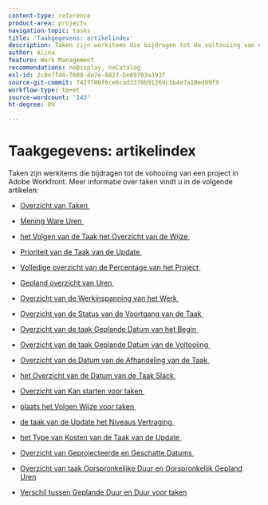 ```yaml
---
content-type: reference
product-area: projects
navigation-topic: tasks
title: 'Taakgegevens: artikelindex'
description: Taken zijn werkitems die bijdragen tot de voltooiing van een project in Adobe Workfront. In de volgende artikelen vindt u meer informatie over taken.
author: Alina
feature: Work Management
recommendations: noDisplay, noCatalog
exl-id: 2c0e7f40-f680-4e7e-8827-be69703a393f
source-git-commit: 7427706f6ce6cad3370b91269c1b4e7a10ed09f9
workflow-type: tm+mt
source-wordcount: '143'
ht-degree: 0%

---
```


# Taakgegevens: artikelindex

<!-- Audited: 5/2025 -->

Taken zijn werkitems die bijdragen tot de voltooiing van een project in Adobe Workfront. Meer informatie over taken vindt u in de volgende artikelen:

* [&#x200B; Overzicht van Taken &#x200B;](../../../manage-work/tasks/task-information/tasks-overview.md)
* [&#x200B; Mening Ware Uren &#x200B;](../../../manage-work/tasks/task-information/actual-hours.md)
* [&#x200B; het Volgen van de Taak het Overzicht van de Wijze &#x200B;](../../../manage-work/tasks/task-information/task-tracking-mode.md)
* [&#x200B; Prioriteit van de Taak van de Update &#x200B;](../../../manage-work/tasks/task-information/task-priority.md)
* [&#x200B; Volledige overzicht van de Percentage van het Project &#x200B;](../../../manage-work/tasks/task-information/project-percent-complete.md)
* [&#x200B; Gepland overzicht van Uren &#x200B;](../../../manage-work/tasks/task-information/planned-hours.md)
* [&#x200B; Overzicht van de Werkinspanning van het Werk &#x200B;](../../../manage-work/tasks/task-information/work-effort.md)
* [&#x200B; Overzicht van de Status van de Voortgang van de Taak &#x200B;](../../../manage-work/tasks/task-information/task-progress-status.md)
* [&#x200B; Overzicht van de taak Geplande Datum van het Begin &#x200B;](../../../manage-work/tasks/task-information/task-planned-start-date.md)
* [&#x200B; Overzicht van de taak Geplande Datum van de Voltooiing &#x200B;](../../../manage-work/tasks/task-information/task-planned-completion-date.md)
* [&#x200B; Overzicht van de Datum van de Afhandeling van de Taak &#x200B;](../../../manage-work/tasks/task-information/handoff-task-date.md)
* [&#x200B; het Overzicht van de Datum van de Taak Slack &#x200B;](../../../manage-work/tasks/task-information/task-slack-date.md)
* [&#x200B; Overzicht van Kan starten voor taken &#x200B;](../../../manage-work/tasks/task-information/can-start-task-overview.md)
* [&#x200B; plaats het Volgen Wijze voor taken &#x200B;](../../../manage-work/tasks/task-information/set-tracking-mode-for-tasks.md)
* [&#x200B; de taak van de Update het Niveaus Vertraging &#x200B;](../../../manage-work/tasks/task-information/task-leveling-delay.md)
* [&#x200B; het Type van Kosten van de Taak van de Update &#x200B;](../../../manage-work/tasks/task-information/update-task-cost-type.md)
* [&#x200B; Overzicht van Geprojecteerde en Geschatte Datums &#x200B;](../../../manage-work/tasks/task-information/differentiate-projected-estimated-dates.md)
* [&#x200B; Overzicht van taak Oorspronkelijke Duur en Oorspronkelijk Gepland Uren &#x200B;](../../../manage-work/tasks/task-information/task-original-duration-and-original-planned-hours.md)
* [Verschil tussen Geplande Duur en Duur voor taken](../../../manage-work/tasks/task-information/planned-duration-vs-duration-for-tasks.md)

  <!--
  <li><a href="../../../manage-work/tasks/task-information/project-task-issue-dates.md">Overview of project, task, and issue dates</a> </li>
  -->
